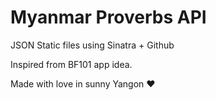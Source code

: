 Myanmar Proverbs API
==============

 JSON Static files using Sinatra + Github 

Inspired from BF101 app idea.

Made with love in sunny Yangon :heart:


